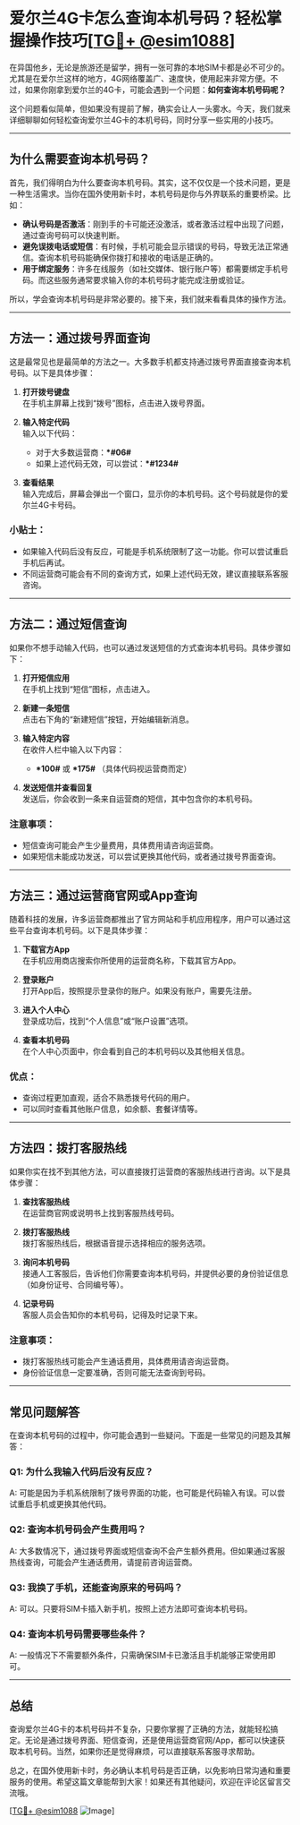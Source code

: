 # 爱尔兰4G卡怎么查询本机号码？轻松掌握操作技巧[[TG💪+ @esim1088](https://t.me/s/esim1088)]

在异国他乡，无论是旅游还是留学，拥有一张可靠的本地SIM卡都是必不可少的。尤其是在爱尔兰这样的地方，4G网络覆盖广、速度快，使用起来非常方便。不过，如果你刚拿到爱尔兰的4G卡，可能会遇到一个问题：**如何查询本机号码呢？**

这个问题看似简单，但如果没有提前了解，确实会让人一头雾水。今天，我们就来详细聊聊如何轻松查询爱尔兰4G卡的本机号码，同时分享一些实用的小技巧。

---

## 为什么需要查询本机号码？

首先，我们得明白为什么要查询本机号码。其实，这不仅仅是一个技术问题，更是一种生活需求。当你在国外使用新卡时，本机号码是你与外界联系的重要桥梁。比如：

- **确认号码是否激活**：刚到手的卡可能还没激活，或者激活过程中出现了问题，通过查询号码可以快速判断。
- **避免误拨电话或短信**：有时候，手机可能会显示错误的号码，导致无法正常通信。查询本机号码能确保你拨打和接收的电话是正确的。
- **用于绑定服务**：许多在线服务（如社交媒体、银行账户等）都需要绑定手机号码。而这些服务通常要求输入你的本机号码才能完成注册或验证。

所以，学会查询本机号码是非常必要的。接下来，我们就来看看具体的操作方法。

---

## 方法一：通过拨号界面查询

这是最常见也是最简单的方法之一。大多数手机都支持通过拨号界面直接查询本机号码。以下是具体步骤：

1. **打开拨号键盘**  
   在手机主屏幕上找到“拨号”图标，点击进入拨号界面。

2. **输入特定代码**  
   输入以下代码：
   - 对于大多数运营商：**\*#06#**
   - 如果上述代码无效，可以尝试：**\*#1234#**

3. **查看结果**  
   输入完成后，屏幕会弹出一个窗口，显示你的本机号码。这个号码就是你的爱尔兰4G卡号码。

### 小贴士：
- 如果输入代码后没有反应，可能是手机系统限制了这一功能。你可以尝试重启手机后再试。
- 不同运营商可能会有不同的查询方式，如果上述代码无效，建议直接联系客服咨询。

---

## 方法二：通过短信查询

如果你不想手动输入代码，也可以通过发送短信的方式查询本机号码。具体步骤如下：

1. **打开短信应用**  
   在手机上找到“短信”图标，点击进入。

2. **新建一条短信**  
   点击右下角的“新建短信”按钮，开始编辑新消息。

3. **输入特定内容**  
   在收件人栏中输入以下内容：
   - **\*100#** 或 **\*175#**
     （具体代码视运营商而定）

4. **发送短信并查看回复**  
   发送后，你会收到一条来自运营商的短信，其中包含你的本机号码。

### 注意事项：
- 短信查询可能会产生少量费用，具体费用请咨询运营商。
- 如果短信未能成功发送，可以尝试更换其他代码，或者通过拨号界面查询。

---

## 方法三：通过运营商官网或App查询

随着科技的发展，许多运营商都推出了官方网站和手机应用程序，用户可以通过这些平台查询本机号码。以下是具体步骤：

1. **下载官方App**  
   在手机应用商店搜索你所使用的运营商名称，下载其官方App。

2. **登录账户**  
   打开App后，按照提示登录你的账户。如果没有账户，需要先注册。

3. **进入个人中心**  
   登录成功后，找到“个人信息”或“账户设置”选项。

4. **查看本机号码**  
   在个人中心页面中，你会看到自己的本机号码以及其他相关信息。

### 优点：
- 查询过程更加直观，适合不熟悉拨号代码的用户。
- 可以同时查看其他账户信息，如余额、套餐详情等。

---

## 方法四：拨打客服热线

如果你实在找不到其他方法，可以直接拨打运营商的客服热线进行咨询。以下是具体步骤：

1. **查找客服热线**  
   在运营商官网或说明书上找到客服热线号码。

2. **拨打客服热线**  
   拨打客服热线后，根据语音提示选择相应的服务选项。

3. **询问本机号码**  
   接通人工客服后，告诉他们你需要查询本机号码，并提供必要的身份验证信息（如身份证号、合同编号等）。

4. **记录号码**  
   客服人员会告知你的本机号码，记得及时记录下来。

### 注意事项：
- 拨打客服热线可能会产生通话费用，具体费用请咨询运营商。
- 身份验证信息一定要准确，否则可能无法查询到号码。

---

## 常见问题解答

在查询本机号码的过程中，你可能会遇到一些疑问。下面是一些常见的问题及其解答：

### Q1: 为什么我输入代码后没有反应？
A: 可能是因为手机系统限制了拨号界面的功能，也可能是代码输入有误。可以尝试重启手机或更换其他代码。

### Q2: 查询本机号码会产生费用吗？
A: 大多数情况下，通过拨号界面或短信查询不会产生额外费用。但如果通过客服热线查询，可能会产生通话费用，请提前咨询运营商。

### Q3: 我换了手机，还能查询原来的号码吗？
A: 可以。只要将SIM卡插入新手机，按照上述方法即可查询本机号码。

### Q4: 查询本机号码需要哪些条件？
A: 一般情况下不需要额外条件，只需确保SIM卡已激活且手机能够正常使用即可。

---

## 总结

查询爱尔兰4G卡的本机号码并不复杂，只要你掌握了正确的方法，就能轻松搞定。无论是通过拨号界面、短信查询，还是使用运营商官网/App，都可以快速获取本机号码。当然，如果你还是觉得麻烦，可以直接联系客服寻求帮助。

总之，在国外使用新卡时，务必确认本机号码是否正确，以免影响日常沟通和重要服务的使用。希望这篇文章能帮到大家！如果还有其他疑问，欢迎在评论区留言交流哦。

[[TG💪+ @esim1088](https://t.me/s/esim1088) ![Image](https://i.postimg.cc/4NQfJmqS/Snipaste-2025-05-13-00-14-12.png)]